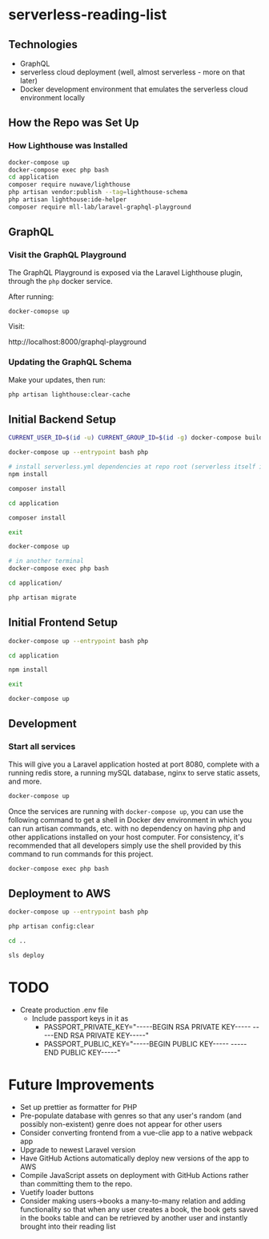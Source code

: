 # serverless-reading-list

## Technologies

- GraphQL
- serverless cloud deployment (well, almost serverless - more on that later)
- Docker development environment that emulates the serverless cloud environment locally

## How the Repo was Set Up

### How Lighthouse was Installed

```bash
docker-compose up
docker-compose exec php bash
cd application
composer require nuwave/lighthouse
php artisan vendor:publish --tag=lighthouse-schema
php artisan lighthouse:ide-helper
composer require mll-lab/laravel-graphql-playground
```

## GraphQL

### Visit the GraphQL Playground

The GraphQL Playground is exposed via the Laravel Lighthouse plugin, through the `php` docker service.

After running:

`docker-comopse up`

Visit:

http://localhost:8000/graphql-playground

### Updating the GraphQL Schema

Make your updates, then run:

```bash
php artisan lighthouse:clear-cache
```

## Initial Backend Setup

```bash
CURRENT_USER_ID=$(id -u) CURRENT_GROUP_ID=$(id -g) docker-compose build php

docker-compose up --entrypoint bash php

# install serverless.yml dependencies at repo root (serverless itself is already installed globally in the php Docker image)
npm install

composer install

cd application

composer install

exit

docker-compose up

# in another terminal
docker-compose exec php bash

cd application/

php artisan migrate
```

## Initial Frontend Setup

```bash
docker-compose up --entrypoint bash php

cd application

npm install

exit

docker-compose up
```

## Development

### Start all services

This will give you a Laravel application hosted at port 8080, complete with a running redis store, a running mySQL database, nginx to serve static assets, and more.

```bash
docker-compose up
```

Once the services are running with `docker-compose up`, you can use the following command to get a shell in Docker dev environment in which you can run artisan commands, etc. with no dependency on having php and other applications installed on your host computer. For consistency, it's recommended that all developers simply use the shell provided by this command to run commands for this project.

```bash
docker-compose exec php bash
```

## Deployment to AWS

```bash
docker-compose up --entrypoint bash php

php artisan config:clear

cd ..

sls deploy
```

# TODO

- Create production .env file
  - Include passport keys in it as
    - PASSPORT_PRIVATE_KEY="-----BEGIN RSA PRIVATE KEY-----
      <private key here>
      -----END RSA PRIVATE KEY-----"
    - PASSPORT_PUBLIC_KEY="-----BEGIN PUBLIC KEY-----
      <public key here>
      -----END PUBLIC KEY-----"

# Future Improvements

- Set up prettier as formatter for PHP
- Pre-populate database with genres so that any user's random (and possibly non-existent) genre does not appear for other users
- Consider converting frontend from a vue-clie app to a native webpack app
- Upgrade to newest Laravel version
- Have GitHub Actions automatically deploy new versions of the app to AWS
- Compile JavaScript assets on deployment with GitHub Actions rather than committing them to the repo.
- Vuetify loader buttons
- Consider making users->books a many-to-many relation and adding functionality so that when any user creates a book, the book gets saved in the books table and can be retrieved by another user and instantly brought into their reading list
